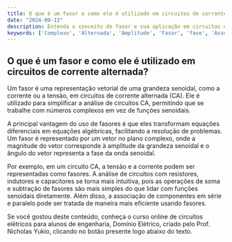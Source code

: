 ```yaml
---
title: O que é um fasor e como ele é utilizado em circuitos de corrente alternada?
date: "2024-09-13"
description: Entenda o conceito de fasor e sua aplicação em circuitos de corrente alternada.
keywords: ['Complexo', 'Alternada', 'Amplitude', 'Fasor', 'fase', 'Associação', 'permanente']
---
```


## O que é um fasor e como ele é utilizado em circuitos de corrente alternada?

Um fasor é uma representação vetorial de uma grandeza senoidal, como a corrente ou a tensão, em circuitos de corrente alternada (CA). Ele é utilizado para simplificar a análise de circuitos CA, permitindo que se trabalhe com números complexos em vez de funções senoidais. 

A principal vantagem do uso de fasores é que eles transformam equações diferenciais em equações algébricas, facilitando a resolução de problemas. Um fasor é representado por um vetor no plano complexo, onde a magnitude do vetor corresponde à amplitude da grandeza senoidal e o ângulo do vetor representa a fase da onda senoidal.

Por exemplo, em um circuito CA, a tensão e a corrente podem ser representadas como fasores. A análise de circuitos com resistores, indutores e capacitores se torna mais intuitiva, pois as operações de soma e subtração de fasores são mais simples do que lidar com funções senoidais diretamente. Além disso, a associação de componentes em série e paralelo pode ser tratada de maneira mais eficiente usando fasores.

Se você gostou deste conteúdo, conheça o curso online de circuitos elétricos para alunos de engenharia, Domínio Elétrico, criado pelo Prof. Nicholas Yukio, clicando no botão presente logo abaixo do texto.